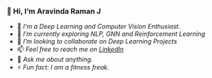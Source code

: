   ### 👋 Hi, I’m Aravinda Raman J
   
   
   
   
- 👀 *I'm a Deep Learning and Computer Vision Enthusiast.*
- 🌱 *I’m currently exploring NLP, GNN and Reinforcement Learning*
- 💞️ *I’m looking to collaborate on Deep Learning Projects*
- 📫 *Feel free to reach me on [LinkedIn](https://www.linkedin.com/in/aravinda-raman-1402/)*
- 💬 *Ask me about anything.*
- ⚡ *Fun fact: I am a fitness freak.*


<!---
aravinda-1402/aravinda-1402 is a ✨ special ✨ repository because its `README.md` (this file) appears on your GitHub profile.
You can click the Preview link to take a look at your changes.
--->
